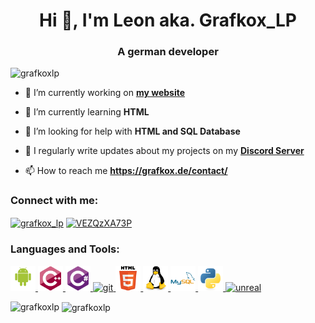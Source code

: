 <h1 align="center">Hi 👋, I'm Leon aka. Grafkox_LP</h1>
<h3 align="center">A german developer</h3>

<p align="left"> <img src="https://komarev.com/ghpvc/?username=grafkoxlp&label=Profile%20views&color=0e75b6&style=flat" alt="grafkoxlp" /> </p>

- 🔭 I’m currently working on **[my website](https://grafkox.de/)**

- 🌱 I’m currently learning **HTML**

- 🤝 I’m looking for help with **HTML and SQL Database**

- 📝 I regularly write updates about my projects on my **[Discord Server](https://dsc.gg/dead-city)**

- 📫 How to reach me **https://grafkox.de/contact/**

<h3 align="left">Connect with me:</h3>
<p align="left">
<a href="https://instagram.com/grafkox_lp" target="blank"><img align="center" src="https://raw.githubusercontent.com/rahuldkjain/github-profile-readme-generator/master/src/images/icons/Social/instagram.svg" alt="grafkox_lp" height="30" width="40" /></a>
<a href="https://discord.gg/VEZQzXA73P" target="blank"><img align="center" src="https://raw.githubusercontent.com/rahuldkjain/github-profile-readme-generator/master/src/images/icons/Social/discord.svg" alt="VEZQzXA73P" height="30" width="40" /></a>
</p>

<h3 align="left">Languages and Tools:</h3>
<p align="left"> <a href="https://developer.android.com" target="_blank" rel="noreferrer"> <img src="https://raw.githubusercontent.com/devicons/devicon/master/icons/android/android-original-wordmark.svg" alt="android" width="40" height="40"/> </a> <a href="https://www.w3schools.com/cpp/" target="_blank" rel="noreferrer"> <img src="https://raw.githubusercontent.com/devicons/devicon/master/icons/cplusplus/cplusplus-original.svg" alt="cplusplus" width="40" height="40"/> </a> <a href="https://www.w3schools.com/cs/" target="_blank" rel="noreferrer"> <img src="https://raw.githubusercontent.com/devicons/devicon/master/icons/csharp/csharp-original.svg" alt="csharp" width="40" height="40"/> </a> <a href="https://git-scm.com/" target="_blank" rel="noreferrer"> <img src="https://www.vectorlogo.zone/logos/git-scm/git-scm-icon.svg" alt="git" width="40" height="40"/> </a> <a href="https://www.w3.org/html/" target="_blank" rel="noreferrer"> <img src="https://raw.githubusercontent.com/devicons/devicon/master/icons/html5/html5-original-wordmark.svg" alt="html5" width="40" height="40"/> </a> <a href="https://www.linux.org/" target="_blank" rel="noreferrer"> <img src="https://raw.githubusercontent.com/devicons/devicon/master/icons/linux/linux-original.svg" alt="linux" width="40" height="40"/> </a> <a href="https://www.mysql.com/" target="_blank" rel="noreferrer"> <img src="https://raw.githubusercontent.com/devicons/devicon/master/icons/mysql/mysql-original-wordmark.svg" alt="mysql" width="40" height="40"/> </a> <a href="https://www.python.org" target="_blank" rel="noreferrer"> <img src="https://raw.githubusercontent.com/devicons/devicon/master/icons/python/python-original.svg" alt="python" width="40" height="40"/> </a> <a href="https://unrealengine.com/" target="_blank" rel="noreferrer"> <img src="https://raw.githubusercontent.com/kenangundogan/fontisto/036b7eca71aab1bef8e6a0518f7329f13ed62f6b/icons/svg/brand/unreal-engine.svg" alt="unreal" width="40" height="40"/> </a> </p>

<p><img align="left" src="https://github-readme-stats.vercel.app/api/top-langs?username=grafkoxlp&show_icons=true&theme=dark&locale=en&layout=compact" alt="grafkoxlp" /></p>

<p>&nbsp;<img align="center" src="https://github-readme-stats.vercel.app/api?username=grafkoxlp&show_icons=true&theme=dark&locale=en" alt="grafkoxlp" /></p>
